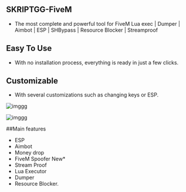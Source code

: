 ## SKRIPTGG-FiveM

- The most complete and powerful tool for FiveM Lua exec | Dumper | Aimbot | ESP | SHBypass | Resource Blocker | Streamproof

## Easy To Use

- With no installation process, everything is ready in just a few clicks.

## Customizable

- With several customizations such as changing keys or ESP.

![imggg](https://skript.gg/logo512.png)

![imggg](https://i.postimg.cc/QdSyZC23/Script.png)

##Main features

- ESP
- Aimbot
- Money drop
- FiveM Spoofer New*
- Stream Proof
- Lua Executor
- Dumper
- Resource Blocker.
